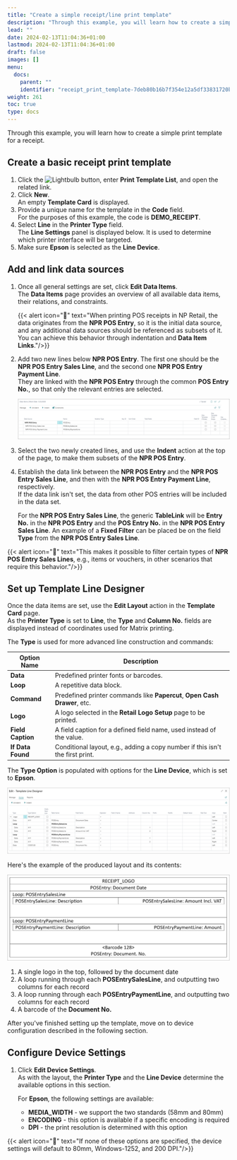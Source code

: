 ```yaml
---
title: "Create a simple receipt/line print template"
description: "Through this example, you will learn how to create a simple print template for a receipt."
lead: ""
date: 2024-02-13T11:04:36+01:00
lastmod: 2024-02-13T11:04:36+01:00
draft: false
images: []
menu:
  docs:
    parent: ""
    identifier: "receipt_print_template-7deb80b16b7f354e12a5df33831720ba"
weight: 261
toc: true
type: docs
---
```

Through this example, you will learn how to create a simple print template for a receipt.

## Create a basic receipt print template

1. Click the ![Lightbulb](Lightbulb_icon.PNG) button, enter **Print Template List**, and open the related link.    
2. Click **New**.   
   An empty **Template Card** is displayed.
3. Provide a unique name for the template in the **Code** field.       
   For the purposes of this example, the code is **DEMO_RECEIPT**.
4. Select **Line** in the **Printer Type** field.      
   The **Line Settings** panel is displayed below. It is used to determine which printer interface will be targeted.      
5. Make sure **Epson** is selected as the **Line Device**. 

## Add and link data sources

1. Once all general settings are set, click **Edit Data Items**.    
   The **Data Items** page provides an overview of all available data items, their relations, and constraints. 
  
   {{< alert icon="📝" text="When printing POS receipts in NP Retail, the data originates from the <b>NPR POS Entry</b>, so it is the initial data source, and any additional data sources should be referenced as subsets of it. You can achieve this behavior through indentation and <b>Data Item Links</b>."/>}}

2. Add two new lines below **NPR POS Entry**. The first one should be the **NPR POS Entry Sales Line**, and the second one **NPR POS Entry Payment Line**.        
   They are linked with the **NPR POS Entry** through the common **POS Entry No.**, so that only the relevant entries are selected.

      ![data_items_receipt](Images/data_items_receipt.PNG)

3. Select the two newly created lines, and use the **Indent** action at the top of the page, to make them subsets of the **NPR POS Entry**. 
4. Establish the data link between the **NPR POS Entry** and the **NPR POS Entry Sales Line**, and then with the **NPR POS Entry Payment Line**, respectively.        
   If the data link isn't set, the data from other POS entries will be included in the data set.      

   For the **NPR POS Entry Sales Line**, the generic **TableLink** will be **Entry No.** in the **NPR POS Entry** and the **POS Entry No.** in the **NPR POS Entry Sales Line**. An example of a **Fixed Filter** can be placed be on the field **Type** from the **NPR POS Entry Sales Line**.      

  {{< alert icon="📝" text="This makes it possible to filter certain types of <b>NPR POS Entry Sales Lines</b>, e.g., items or vouchers, in other scenarios that require this behavior."/>}}

## Set up Template Line Designer

Once the data items are set, use the **Edit Layout** action in the **Template Card** page.     
As the **Printer Type** is set to **Line**, the **Type** and **Column No.** fields are displayed instead of coordinates used for Matrix printing.      
   
The **Type** is used for more advanced line construction and commands: 

| Option Name      | Description |
| ----------- | ----------- |
| **Data** | Predefined printer fonts or barcodes. |
| **Loop** | A repetitive data block. |
| **Command** | Predefined printer commands like **Papercut**, **Open Cash Drawer**, etc. |
| **Logo** | A logo selected in the **Retail Logo Setup** page to be printed. | 
| **Field Caption** | A field caption for a defined field name, used instead of the value. |
| **If Data Found** | Conditional layout, e.g., adding a copy number if this isn't the first print. |

The **Type Option** is populated with options for the **Line Device**, which is set to **Epson**. 

![template_line_designer](Images/template_line_designer.PNG)

Here's the example of the produced layout and its contents:

![receipt_layout](Images/receipt_layout.PNG)

1. A single logo in the top, followed by the document date
2. A loop running through each **POSEntrySalesLine**, and outputting two columns for each record
3. A loop running through each **POSEntryPaymentLine**, and outputting two columns for each record
4. A barcode of the **Document No.**

After you've finished setting up the template, move on to device configuration described in the following section.

## Configure Device Settings

1. Click **Edit Device Settings**.    
   As with the layout, the **Printer Type** and the **Line Device** determine the available options in this section.      
   
   For **Epson**, the following settings are available:
   - **MEDIA_WIDTH** - we support the two standards (58mm and 80mm)
   - **ENCODING** - this option is available if a specific encoding is required
   - **DPI** - the print resolution is determined with this option

  {{< alert icon="📝" text="If none of these options are specified, the device settings will default to 80mm, Windows-1252, and 200 DPI."/>}}
